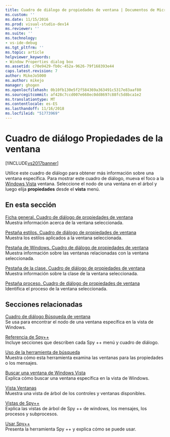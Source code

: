 ```yaml
---
title: Cuadro de diálogo de propiedades de ventana | Documentos de Microsoft
ms.custom: ''
ms.date: 11/15/2016
ms.prod: visual-studio-dev14
ms.reviewer: ''
ms.suite: ''
ms.technology:
- vs-ide-debug
ms.tgt_pltfrm: ''
ms.topic: article
helpviewer_keywords:
- Window Properties dialog box
ms.assetid: c70e9429-fb0c-452a-9626-79f168393e44
caps.latest.revision: 7
author: MikeJo5000
ms.author: mikejo
manager: ghogen
ms.openlocfilehash: 0b10fb130e5f2f584369a363491c5317e83aaf80
ms.sourcegitcommit: af428c7ccd007e668ec0dd8697c88fc5d8bca1e2
ms.translationtype: MT
ms.contentlocale: es-ES
ms.lasthandoff: 11/16/2018
ms.locfileid: "51773969"
---
```

# <a name="window-properties-dialog-box"></a>Cuadro de diálogo Propiedades de la ventana
[!INCLUDE[vs2017banner](../includes/vs2017banner.md)]

Utilice este cuadro de diálogo para obtener más información sobre una ventana específica. Para mostrar este cuadro de diálogo, mueva el foco a la [Windows Vista](../debugger/windows-view.md) ventana. Seleccione el nodo de una ventana en el árbol y luego elija **propiedades** desde el **vista** menú.  
  
## <a name="in-this-section"></a>En esta sección  
 [Ficha general. Cuadro de diálogo de propiedades de ventana](../debugger/general-tab-window-properties-dialog-box.md)  
 Muestra información acerca de la ventana seleccionada.  
  
 [Pestaña estilos. Cuadro de diálogo de propiedades de ventana](../debugger/styles-tab-window-properties-dialog-box.md)  
 Muestra los estilos aplicados a la ventana seleccionada.  
  
 [Pestaña de Windows. Cuadro de diálogo de propiedades de ventana](../debugger/windows-tab-window-properties-dialog-box.md)  
 Muestra información sobre las ventanas relacionadas con la ventana seleccionada.  
  
 [Pestaña de la clase. Cuadro de diálogo de propiedades de ventana](../debugger/class-tab-window-properties-dialog-box.md)  
 Muestra información sobre la clase de la ventana seleccionada.  
  
 [Pestaña proceso. Cuadro de diálogo de propiedades de ventana](../debugger/process-tab-window-properties-dialog-box.md)  
 Identifica el proceso de la ventana seleccionada.  
  
## <a name="related-sections"></a>Secciones relacionadas  
 [Cuadro de diálogo Búsqueda de ventana](../debugger/window-search-dialog-box.md)  
 Se usa para encontrar el nodo de una ventana específica en la vista de Windows.  
  
 [Referencia de Spy++](../debugger/spy-increment-reference.md)  
 Incluye secciones que describen cada Spy ++ menú y cuadro de diálogo.  
  
 [Uso de la herramienta de búsqueda](../debugger/how-to-use-the-finder-tool.md)  
 Muestra cómo esta herramienta examina las ventanas para las propiedades o los mensajes.  
  
 [Buscar una ventana de Windows Vista](../debugger/how-to-search-for-a-window-in-windows-view.md)  
 Explica cómo buscar una ventana específica en la vista de Windows.  
  
 [Vista Ventanas](../debugger/windows-view.md)  
 Muestra una vista de árbol de los controles y ventanas disponibles.  
  
 [Vistas de Spy++](../debugger/spy-increment-views.md)  
 Explica las vistas de árbol de Spy ++ de windows, los mensajes, los procesos y subprocesos.  
  
 [Usar Spy++](../debugger/using-spy-increment.md)  
 Presenta la herramienta Spy ++ y explica cómo se puede usar.



